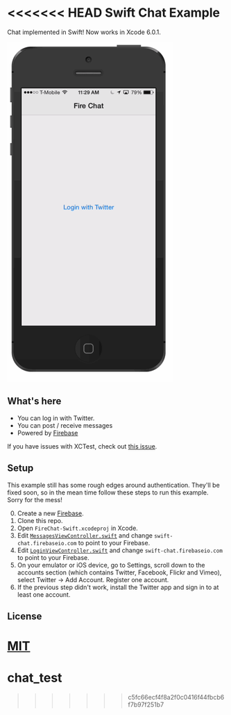 <<<<<<< HEAD
Swift Chat Example
==============

Chat implemented in Swift! Now works in Xcode 6.0.1. 

![animated screenshot of this app in use](ios-chat.gif)

## What's here

* You can log in with Twitter.
* You can post / receive messages
* Powered by [Firebase](https://www.firebase.com/)

If you have issues with XCTest, check out [this issue](https://github.com/firebase/ios-swift-chat-example/issues/5).

## Setup
This example still has some rough edges around authentication. They'll be fixed soon, so in the mean time follow these steps to run this example. Sorry for the mess!

0. Create a new [Firebase](https://www.firebase.com/).
0. Clone this repo.
0. Open `FireChat-Swift.xcodeproj` in Xcode.
0. Edit [`MessagesViewController.swift`](FireChat-Swift/MessagesViewController.swift) and change `swift-chat.firebaseio.com` to point to your Firebase.
0. Edit [`LoginViewController.swift`](FireChat-Swift/LoginViewController.swift) and change `swift-chat.firebaseio.com` to point to your Firebase.
0. On your emulator or iOS device, go to Settings, scroll down to the accounts section (which contains Twitter, Facebook, Flickr and Vimeo), select Twitter -> Add Account. Register one account. 
0. If the previous step didn't work, install the Twitter app and sign in to at least one account.

## License
[MIT](http://firebase.mit-license.org)
=======
# chat_test
>>>>>>> c5fc66ecf4f8a2f0c0416f44fbcb6f7b97f251b7
